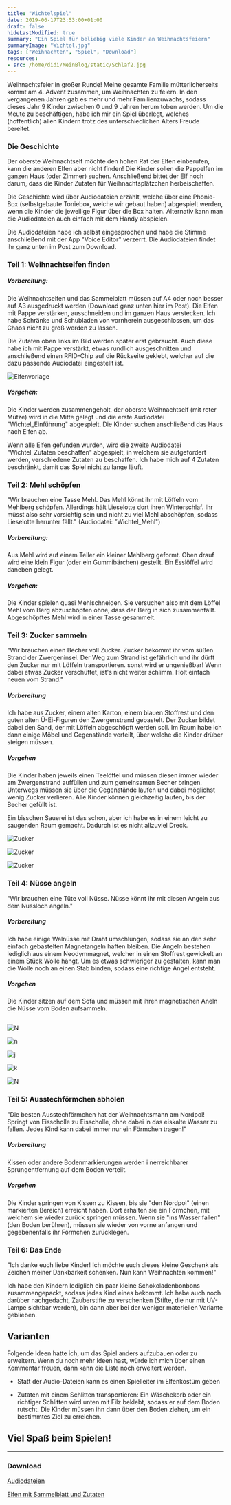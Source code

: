 ```yaml
---
title: "Wichtelspiel"
date: 2019-06-17T23:53:00+01:00
draft: false
hideLastModified: true
summary: "Ein Spiel für beliebig viele Kinder an Weihnachtsfeiern"
summaryImage: "Wichtel.jpg"
tags: ["Weihnachten", "Spiel", "Download"]
resources:
- src: /home/didi/MeinBlog/static/Schlaf2.jpg
---
```


Weihnachtsfeier in großer Runde! Meine gesamte Familie mütterlicherseits kommt am 4. Advent zusammen, um Weihnachten zu feiern. In den vergangenen Jahren gab es mehr und mehr Familienzuwachs, sodass dieses Jahr 9 Kinder zwischen 0 und 9 Jahren herum toben werden. Um die Meute zu beschäftigen, habe ich mir ein Spiel überlegt, welches (hoffentlich) allen Kindern trotz des unterschiedlichen Alters Freude bereitet.

### Die Geschichte

Der oberste Weihnachtself möchte den hohen Rat der Elfen einberufen, kann die anderen Elfen aber nicht finden! Die Kinder sollen die Pappelfen im ganzen Haus (oder Zimmer) suchen. Anschließend bittet der Elf noch darum, dass die Kinder Zutaten für Weihnachtsplätzchen herbeischaffen.

Die Geschichte wird über Audiodateien erzählt, welche über eine Phonie-Box (selbstgebaute Toniebox, welche wir gebaut haben) abgespielt werden, wenn die Kinder die jeweilige Figur über die Box halten. Alternativ kann man die Audiodateien auch einfach mit dem Handy abspielen.

Die Audiodateien habe ich selbst eingesprochen und habe die Stimme anschließend mit der App "Voice Editor" verzerrt. Die Audiodateien findet ihr ganz unten im Post zum Download.

### Teil 1: Weihnachtselfen finden

##### Vorbereitung:

Die Weihnachtselfen und das Sammelblatt müssen auf A4 oder noch besser auf A3 ausgedruckt werden (Download ganz unten hier im Post). Die Elfen mit Pappe verstärken, ausschneiden und im ganzen Haus verstecken. Ich habe Schränke und Schubladen von vornherein ausgeschlossen, um das Chaos nicht zu groß werden zu lassen.

Die Zutaten oben links im Bild werden später erst gebraucht. Auch diese habe ich mit Pappe verstärkt, etwas rundlich ausgeschnitten und anschließend einen RFID-Chip auf die Rückseite geklebt, welcher auf die dazu passende Audiodatei eingestellt ist. 

![Elfenvorlage](images/Wichtelvorlagen.jpg)

##### Vorgehen:

Die Kinder werden zusammengeholt, der oberste Weihnachtself (mit roter Mütze) wird in die Mitte gelegt und die erste Audiodatei "Wichtel_Einführung" abgespielt. Die Kinder suchen anschließend das Haus nach Elfen ab.

Wenn alle Elfen gefunden wurden, wird die zweite Audiodatei "Wichtel_Zutaten beschaffen" abgespielt, in welchem sie aufgefordert werden, verschiedene Zutaten zu beschaffen. Ich habe mich auf 4 Zutaten beschränkt, damit das Spiel nicht zu lange läuft.

### Teil 2: Mehl schöpfen

"Wir brauchen eine Tasse Mehl. Das Mehl könnt ihr mit Löffeln vom Mehlberg schöpfen. Allerdings hält Lieselotte dort ihren Winterschlaf. Ihr müsst also sehr vorsichtig sein und nicht zu viel Mehl abschöpfen, sodass Lieselotte herunter fällt." (Audiodatei: "Wichtel_Mehl")

##### Vorbereitung:

Aus Mehl wird auf einem Teller ein kleiner Mehlberg geformt. Oben drauf wird eine klein Figur (oder ein Gummibärchen) gestellt. Ein Esslöffel wird daneben gelegt.

##### Vorgehen:

Die Kinder spielen quasi Mehlschneiden. Sie versuchen also mit dem Löffel Mehl vom  Berg abzuschöpfen ohne, dass der Berg in sich zusammenfällt. Abgeschöpftes Mehl wird in einer Tasse gesammelt.

### Teil 3: Zucker sammeln

"Wir brauchen einen Becher voll Zucker. Zucker bekommt ihr vom süßen Strand der Zwergeninsel. Der Weg zum Strand ist gefährlich und ihr dürft den Zucker nur mit Löffeln transportieren. sonst wird er ungenießbar! Wenn dabei etwas Zucker verschüttet, ist's nicht weiter schlimm. Holt einfach neuen vom Strand."

##### Vorbereitung

Ich habe aus Zucker, einem alten Karton, einem blauen Stoffrest und den guten alten Ü-Ei-Figuren den Zwergenstrand gebastelt. Der Zucker bildet dabei den Sand, der mit Löffeln abgeschöpft werden soll. Im Raum habe ich dann einige Möbel und Gegenstände verteilt, über welche die Kinder drüber steigen müssen.

##### Vorgehen

Die Kinder haben jeweils einen Teelöffel und müssen diesen immer wieder am Zwergenstrand auffüllen und zum gemeinsamen Becher bringen. Unterwegs müssen sie über die Gegenstände laufen und dabei möglichst wenig Zucker verlieren. Alle Kinder können gleichzeitig laufen, bis der Becher gefüllt ist. 

Ein bisschen Sauerei ist das schon, aber ich habe es in einem leicht zu saugenden Raum gemacht. Dadurch ist es nicht allzuviel Dreck.

![Zucker](images/20191216_140451.jpg)

![Zucker](images/20191216_140458.jpg)

![Zucker](images/20191216_140517.jpg)

### Teil 4: Nüsse angeln

"Wir brauchen eine Tüte voll Nüsse. Nüsse könnt ihr mit diesen Angeln aus dem Nussloch angeln."

##### Vorbereitung

Ich habe einige Walnüsse mit Draht umschlungen, sodass sie an den sehr einfach gebastelten Magnetangeln haften bleiben. Die Angeln bestehen lediglich aus einem Neodymmagnet, welcher in einen Stoffrest gewickelt an einem Stück Wolle hängt. Um es etwas schwieriger zu gestalten, kann man die Wolle noch an einen Stab binden, sodass eine richtige Angel entsteht. 

##### Vorgehen

Die Kinder sitzen auf dem Sofa und müssen mit ihren magnetischen Aneln die Nüsse vom Boden aufsammeln.

```html

```

![N](images/20191216_123819.jpg)

![n](images/20191216_123840.jpg)

![j](images/20191216_140600.jpg)

![k](images/20191216_140708.jpg)

![N](images/20191216_141110.jpg)

### Teil 5: Ausstechförmchen abholen

"Die besten Ausstechförmchen hat der Weihnachtsmann am Nordpol! Springt von Eisscholle zu Eisscholle, ohne dabei in das eiskalte Wasser zu fallen. Jedes Kind kann dabei immer nur ein Förmchen tragen!"

##### Vorbereitung

Kissen oder andere Bodenmarkierungen werden i nerreichbarer Sprungentfernung auf dem Boden verteilt.

##### Vorgehen

Die Kinder springen von Kissen zu Kissen, bis sie "den Nordpol" (einen markierten Bereich) erreicht haben. Dort erhalten sie ein Förmchen, mit welchem sie wieder zurück springen müssen. Wenn sie "ins Wasser fallen" (den Boden berühren), müssen sie wieder von vorne anfangen und gegebenenfalls ihr Förmchen zurücklegen.

### Teil 6: Das Ende

"Ich danke euch liebe Kinder! Ich möchte euch dieses kleine Geschenk als Zeichen meiner Dankbarkeit schenken.  Nun kann Weihnachten kommen!"

Ich habe den Kindern lediglich ein paar kleine Schokoladenbonbons zusammengepackt, sodass jedes Kind eines bekommt. Ich habe auch noch darüber nachgedacht, Zauberstifte zu verschenken (Stifte, die nur mit UV-Lampe sichtbar werden), bin dann aber bei der weniger materiellen Variante geblieben.

## Varianten

Folgende Ideen hatte ich, um das Spiel anders aufzubauen oder zu erweitern. Wenn du noch mehr Ideen hast, würde ich mich über einen Kommentar freuen, dann kann die Liste noch erweitert werden.

- Statt der Audio-Dateien kann es einen Spielleiter im Elfenkostüm geben

- Zutaten mit einem Schlitten transportieren: Ein Wäschekorb oder ein richtiger Schlitten wird unten mit Filz beklebt, sodass er auf dem Boden rutscht. Die Kinder müssen ihn dann über den Boden ziehen, um ein bestimmtes Ziel zu erreichen.

## Viel Spaß beim Spielen!

---

### Download

[Audiodateien](Dateien/Audiodateien.zip)

[Elfen mit Sammelblatt und Zutaten](Dateien/Weihnachtselfenspiel.pdf)
